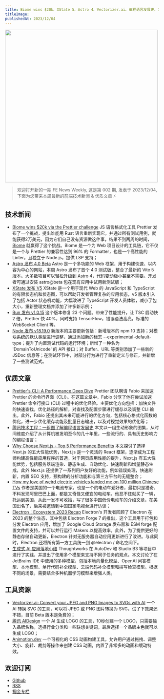 ```yaml
---
title: Biome wins $20k、XState 5、Astro 4、Vectorizer.ai、编程语言发展史、10s 生成 LOGO
titleImage:
publishedAt: 2023/12/04
---
```


<img src="https://raw.githubusercontent.com/campcc/weekly/main/images/weekly-002.png" width="500" />

> 欢迎打开新的一期 FE News Weekly, 这是第 002 期, 发表于 2023/12/04, 下面为您带来本周最新的前端技术新闻 & 优质文章 ⚡️

## 技术新闻

- [Biome wins $20k via the Prettier challenge](https://prettier.io/blog/2023/11/27/20k-bounty-was-claimed) JS 语言格式化工具 Prettier 发布了一个挑战，提出谁能用 Rust 语言重新实现它，并通过所有测试用例，就能获得2万美元，因为它们自己没有资源做这件事，结果不到两周的时间，[Biome](https://biomejs.dev/) 就赢得了这个挑战。Biome 是一个为 Web 项目设计的工具链，它不仅是一个与 Prettier 的兼容性达到 96% 的 Formatter，也是一个高性能的 Linter，且独立于 Node.js，提供 LSP 支持；
- [Astro 发布 4.0 Beta](https://astro.build/blog/astro-4-beta/) Astro 是一个多功能的 Web 框架，用于构建快速、以内容为中心的网站，本周 Astro 发布了首个 4.0 测试版，整合了最新的 Vite 5 版本。大多数项目可以轻松升级到 Astro 4，代码变动极小甚至不需要。开发者可通过安装 astro@beta 包在现有应用中试用新测试版；
- [XState 发布 V5](https://stately.ai/blog/2023-12-01-xstate-v5) XState 是一个用于现代 Web 的 JavaScript 和 TypeScript 的有限状态机和状态图，可以帮助开发者管理复杂的应用状态，v5 版本引入了包括 Actor 状态机功能，大幅改进了 TypeScript 开发人员体验，减小了包大小，重新整理文档并添加了许多新示例；
- [Bun 发布 v1.0.15](https://bun.sh/blog/bun-v1.0.15) 这个版本修复 23 个问题。带来了性能提升，让 TSC 启动快 2 倍，Prettier 快 40%，同时支持 TensorFlow，错误语法高亮，标准的 WebSocket Client 等。
- [Node 发布 v18.19.0](https://nodejs.org/en/blog/release/v18.19.0) 新版本的主要更新包括：新增版本的 npm 10 支持；对模块系统的默认类型进行调整，通过添加新的标志 --experimental-default-type；提升了内置测试代码的运行环境；新增了一种名为 'DomainToUnicode' 的 API 接口；对 Buffer、URL 等类别添加了一些新的 JSDoc 信息等；在测试环节中，对部分行为进行了重新定义与修正，并新增了一些测试范式。

## 优质文章

- [Prettier's CLI: A Performance Deep Dive](https://prettier.io/blog/2023/11/30/cli-deep-dive) Prettier 团队聘请 Fabio 来加速 Prettier 的命令行界面（CLI）。在这篇文章中，Fabio 分享了他在尝试加速 Prettier 命令行接口 (CLI) 过程中的优化经验。主要优化方向包括：加快文件的快速查找，优化路径的解析，对查找及配置步骤进行缓存以及调整 CLI 输出。此外，Fabio 还提出其未来可能进行的优化方向，包括核心格式化函数的优化，进一步优化缓存功能及批量日志输出，以及对视觉效果的优化等；
- [腾讯技术工程：一组图了解编程语言发展史](https://mp.weixin.qq.com/s/PGUv_10uDmE8qAoS6TZcJg) 本文以一组生动形象的图集，从时间维度介绍了从计算机被发明至今的几十年里，一些流行的、具有历史影响力的编程语言；
- [Why Choose Next.js - Top 5 Performance Benefits](https://cult.honeypot.io/reads/top-nextjs-performance-benefits/) 本文探讨了选择 Next.js 的五大性能优势，Next.js 是一个灵活的 React 框架，逐渐成为工程师构建高性能应用程序的首选，对于网页应用性能的提升，Next.js 有五大性能优势，包括服务器端渲染、静态生成、自动优化、快速刷新和增量静态生成，此外 Next.js 还提供了一系列用户友好的功能，例如错误处理，快速刷新，内置 SEO 支持，预构建的分析功能和与第三方平台的无缝整合；
- [How my love of weird electric vehicles landed me on 100 million Chinese TVs](https://electrek.co/2023/11/21/my-love-of-weird-electric-vehicles-landed-me-on-china-state-tv/) 作者是美国的一个电池专家，也是一个的电动车爱好者，最初只是猎奇，不料发现阿里巴巴上面，都是又奇怪又便宜的电动车。他忍不住就买了一辆，托运到美国，从此一发不可收拾，写了很多中国低价电动车的介绍文章，在美国出名了，后来被邀请到中国国家电视台进行访谈；
- [Electron：Ecosystem 2023 Recap](https://www.electronjs.org/blog/ecosystem-2023-eoy-recap) Electron's 开发者回顾了 Electron 在 2023 的整个生态，其中包括 Electron Forge 7 的推出，这个工具用于打包和分发 Electron 应用，增加了 Google Cloud Storage 发布器和 ESM forge 配置文件的支持，并可以并行运行 Makers 以提高效率，此外，为了提供更好的静态存储自动更新，Electron 针对无服务器自动应用更新进行了改进。与此同时，Electron 还将所有第一方工具统一到 @electron / 命名空间下。
- [生成式 AI 应用落地小结](https://mp.weixin.qq.com/s/-WehJoGc8ZG1aei-9XRoig) Thoughtworks 在 AutoDev 和 Studio B3 等项目中进行了实践，并提出了使用多个模型来支持不同子任务的观点。本文讨论了在 JetBrains IDE 中使用的多种模型，包括本地向量化模型、OpenAI 问答模型、本地模型、单行代码补全模型、云端代码补全模型和拼写检查模型。根据不同的场景，需要结合多种机器学习模型来增强人类。

## 工具资源

- [Vectorizer.ai: Convert your JPEG and PNG Images to SVGs with AI](https://vectorizer.ai/) 一个 AI 转换 SVG 的工具，可以将 JPEG 或 PNG 图片转换为 SVG，试了下效果还不错，目前 Beta 版本是免费的；
- [腾讯 AIDesign](https://ailogo.qq.com/guide/brandname) 一个 AI 生成 LOGO 的工具，10秒创建一个 LOGO，只需要输入品牌名称，选择行业分类和一些联想关键词，最后选择一个品牌主色就可以生成 LOGO；
- [Animotion.dev](https://animotion.dev/) 一个可视化的 CSS 动画构建工具，允许用户通过拖拽、调整大小、旋转、裁剪等操作来创建 CSS 动画，内置了非常多的动画和缓动特效。

## 欢迎订阅

- [Github](https://github.com/campcc/weekly)
- [RSS](https://campcc.github.io/weekly/public/rss.xml)
- [掘金专栏](https://juejin.cn/column/7304558952179023908)
